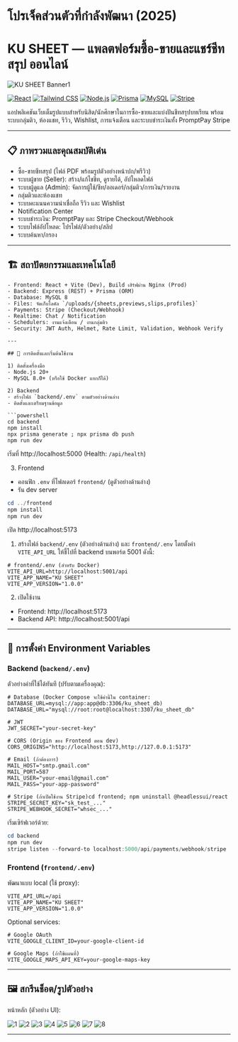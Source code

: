 # โปรเจ็คส่วนตัวที่กำลังพัฒนา (2025)
# KU SHEET — แพลตฟอร์มซื้อ-ขายและแชร์ชีทสรุป ออนไลน์

![KU SHEET Banner1](frontend/src/assets/Review/R1.png)

[![React](https://img.shields.io/badge/Frontend-React%20%2B%20Vite-61DAFB?logo=react&logoColor=white)](./frontend)
[![Tailwind CSS](https://img.shields.io/badge/Styles-Tailwind%20CSS-38B2AC?logo=tailwindcss&logoColor=white)](./frontend)
[![Node.js](https://img.shields.io/badge/Backend-Node.js%20%2B%20Express-43853D?logo=node.js&logoColor=white)](./backend)
[![Prisma](https://img.shields.io/badge/ORM-Prisma-2D3748?logo=prisma)](https://www.prisma.io/)
[![MySQL](https://img.shields.io/badge/DB-MySQL-0F5D95?logo=mysql&logoColor=white)](https://www.mysql.com/)
[![Stripe](https://img.shields.io/badge/Payment-Stripe-635BFF?logo=stripe&logoColor=white)](https://stripe.com/)


แอปพลิเคชันเว็บเต็มรูปแบบสำหรับนิสิต/นักศึกษาในการซื้อ-ขายและแบ่งปันชีทสรุปบทเรียน พร้อมระบบกลุ่มติว, ห้องแชท, รีวิว, Wishlist, การแจ้งเตือน และระบบชำระเงินทั้ง PromptPay Stripe

---

## 📋 ภาพรวมและคุณสมบัติเด่น
- ซื้อ-ขายชีทสรุป (ไฟล์ PDF พร้อมรูปตัวอย่างหน้าปก/พรีวิว)
- ระบบผู้ขาย (Seller): สร้าง/แก้ไขชีท, ดูรายได้, อัปโหลดไฟล์
- ระบบผู้ดูแล (Admin): จัดการผู้ใช้/ชีท/ออเดอร์/กลุ่มติว/การเงิน/รายงาน
- กลุ่มติวและห้องแชท
- ระบบคะแนนความน่าเชื่อถือ รีวิว และ Wishlist
- Notification Center
- ระบบชำระเงิน: PromptPay และ Stripe Checkout/Webhook
- ระบบไฟล์อัปโหลด: โปรไฟล์/ตัวอย่าง/สลิป
- ระบบค้นหา/กรอง

---

## 🏗️ สถาปัตยกรรมและเทคโนโลยี

```
- Frontend: React + Vite (Dev), Build เสิร์ฟผ่าน Nginx (Prod)
- Backend: Express (REST) + Prisma (ORM)
- Database: MySQL 8
- Files: จัดเก็บโลคัล `/uploads/{sheets,previews,slips,profiles}`
- Payments: Stripe (Checkout/Webhook)
- Realtime: Chat / Notification 
- Schedulers: งานแจ้งเตือน / งานกลุ่มติว
- Security: JWT Auth, Helmet, Rate Limit, Validation, Webhook Verify

---

## 🚀 การติดตั้งและเริ่มต้นใช้งาน

1) ติดตั้งเครื่องมือ
- Node.js 20+
- MySQL 8.0+ (หรือใช้ Docker แยกก็ได้)

2) Backend
- สร้างไฟล์ `backend/.env` ตามตัวอย่างด้านล่าง
- ติดตั้งและเตรียมฐานข้อมูล

```powershell
cd backend
npm install
npx prisma generate ; npx prisma db push
npm run dev
```

เริ่มที่ http://localhost:5000 (Health: `/api/health`)

3) Frontend
- คอนฟิก `.env` ที่โฟลเดอร์ `frontend/` (ดูตัวอย่างด้านล่าง)
- รัน dev server

```powershell
cd ../frontend
npm install
npm run dev
```

เปิด http://localhost:5173

1) สร้างไฟล์ `backend/.env` (ตัวอย่างด้านล่าง) และ `frontend/.env` โดยตั้งค่า `VITE_API_URL` ให้ชี้ไปที่ backend บนพอร์ต 5001 ดังนี้:
```env
# frontend/.env (สำหรับ Docker)
VITE_API_URL=http://localhost:5001/api
VITE_APP_NAME="KU SHEET"
VITE_APP_VERSION="1.0.0"
```

2) เปิดใช้งาน
- Frontend: http://localhost:5173
- Backend API: http://localhost:5001/api

---

## 🔐 การตั้งค่า Environment Variables

### Backend (`backend/.env`)
ตัวอย่างค่าที่ใช้ได้ทันที (ปรับตามเครื่องคุณ):
```env
# Database (Docker Compose จะใช้ค่านี้ใน container: DATABASE_URL=mysql://app:app@db:3306/ku_sheet_db)
DATABASE_URL="mysql://root:root@localhost:3307/ku_sheet_db"

# JWT
JWT_SECRET="your-secret-key"

# CORS (Origin ของ Frontend ตอน dev)
CORS_ORIGINS="http://localhost:5173,http://127.0.0.1:5173"

# Email (ถ้าต้องการ)
MAIL_HOST="smtp.gmail.com"
MAIL_PORT=587
MAIL_USER="your-email@gmail.com"
MAIL_PASS="your-app-password"

# Stripe (ถ้าเปิดใช้งาน Stripe)cd frontend; npm uninstall @headlessui/react
STRIPE_SECRET_KEY="sk_test_..."
STRIPE_WEBHOOK_SECRET="whsec_..."
```

เริ่มเซิร์ฟเวอร์ด้วย:
```powershell
cd backend
npm run dev
stripe listen --forward-to localhost:5000/api/payments/webhook/stripe	
```

### Frontend (`frontend/.env`)
พัฒนาแบบ local (ใช้ proxy):
```env
VITE_API_URL=/api
VITE_APP_NAME="KU SHEET"
VITE_APP_VERSION="1.0.0"
```

Optional services:
```env
# Google OAuth
VITE_GOOGLE_CLIENT_ID=your-google-client-id

# Google Maps (ถ้าใช้แผนที่)
VITE_GOOGLE_MAPS_API_KEY=your-google-maps-key
```

---

## 🖼️ สกรีนช็อต/รูปตัวอย่าง

หน้าหลัก (ตัวอย่าง UI):

![1](frontend/src/assets/Review/R1.png)
![2](frontend/src/assets/Review/R2.png)
![3](frontend/src/assets/Review/R3.png)
![4](frontend/src/assets/Review/R4.png)
![5](frontend/src/assets/Review/R5.png)
![6](frontend/src/assets/Review/R6.png)
![7](frontend/src/assets/Review/R7.png)
![8](frontend/src/assets/Review/R8.png)

---
